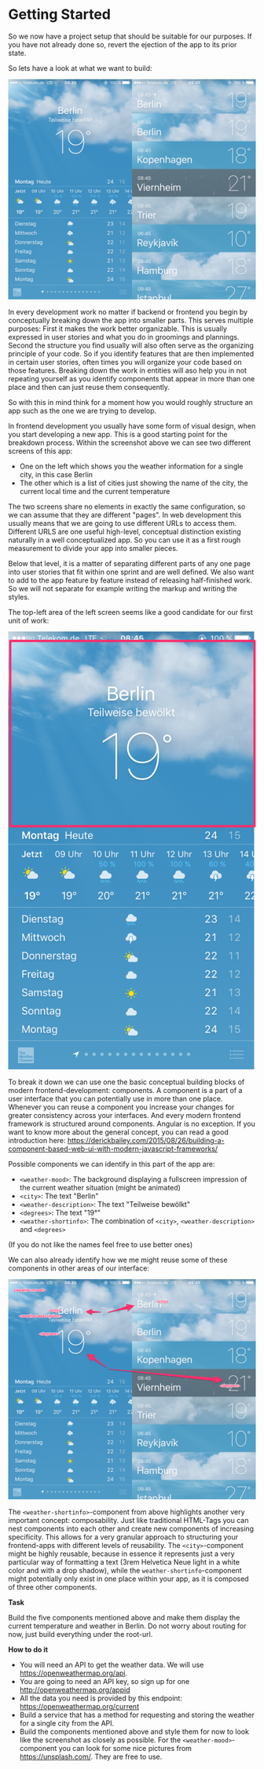 # Getting Started

So we now have a project setup that should be suitable for our purposes. If you have not already done so, 
revert the ejection of the app to its prior state. 

So lets have a look at what we want to build:

![Screens](../assets/screens.png)

In every development work no matter if backend or frontend you begin by conceptually breaking down the app
into smaller parts. This serves multiple purposes: First it makes the work better organizable. This is usually expressed
in user stories and what you do in groomings and plannings. Second the structure you find usually will also often serve
as the organizing principle of your code. So if you identify features that are then implemented in certain user stories,
often times you will organize your code based on those features. Breaking down the work in entities will aso help you 
in not repeating yourself as you identify components that appear in more than one place and then can just reuse them
consequently.

So with this in mind think for a moment how you would roughly structure an app such as the one we are trying to develop.

In frontend development you usually have some form of visual design, when you start developing a new app. This is a good
starting point for the breakdown process. 
Within the screenshot above we can see two different screens of this app: 

* One on the left which shows you the weather information for a single city, in this case Berlin
* The other which is a list of cities just showing the name of the city, the current local time and the current temperature

The two screens share no elements in exactly the same configuration, so we can assume that they are different "pages".
In web development this usually means that we are going to use different URLs to access them. Different URLS are one 
useful high-level, conceptual distinction existing naturally in a well conceptualized app. So you can use it as a first 
rough measurement to divide your app into smaller pieces. 

Below that level, it is a matter of separating different parts of any one page into user stories 
that fit within one sprint and are well defined. We also want to add to the app feature by feature instead of releasing 
half-finished work. So we will not separate for example writing the markup and writing the styles.

The top-left area of the left screen seems like a good candidate for our first unit of work: 

![First Step](../assets/weather_for_city_current.png)

To break it down we can use one the basic conceptual building blocks of modern frontend-development: components. A component
is a part of a user interface that you can potentially use in more than one place. Whenever you can reuse a component
you increase your changes for greater consistency across your interfaces. And every modern frontend framework is structured
around components. Angular is no exception. If you want to know more about the general concept,
you can read a good introduction here: https://derickbailey.com/2015/08/26/building-a-component-based-web-ui-with-modern-javascript-frameworks/

Possible components we can identify in this part of the app are:

* `<weather-mood>`: The background displaying a fullscreen impression of the current weather situation (might be animated)
* `<city>`: The text "Berlin"
* `<weather-description>`: The text "Teilweise bewölkt"
* `<degrees>`: The text "19°"
* `<weather-shortinfo>`: The combination of `<city>`, `<weather-description>` and `<degrees>`

(If you do not like the names feel free to use better ones)

We can also already identify how we me might reuse some of these components in other areas of our interface:

![First Step](../assets/screens_reuse.png)

The `<weather-shortinfo>`-component from above highlights another very important concept: composability. 
Just like traditional HTML-Tags you can nest components into each other and create new components of increasing specificity. 
This allows for a very granular approach to structuring your frontend-apps with different levels of reusability. 
The `<city>`-component might be highly reusable, because in 
essence it represents just a very particular way of formatting a text (3rem Helvetica Neue light in a white color
and with a drop shadow), while the `weather-shortinfo`-component might potentially only exist in one place within your
app, as it is composed of three other components. 

**Task**

Build the five components mentioned above and make them display the current temperature and weather in Berlin.
Do not worry about routing for now, just build everything under the root-url.

**How to do it**

* You will need an API to get the weather data. We will use https://openweathermap.org/api. 
* You are going to need an API key, so sign up for one http://openweathermap.org/appid
* All the data you need is provided by this endpoint: https://openweathermap.org/current
* Build a service that has a method for requesting and storing the weather for a single city from the API.
* Build the components mentioned above and style them for now to look like the screenshot as closely as possible. For the
`<weather-mood>`-component you can look for some nice pictures from https://unsplash.com/. They are free to use.
